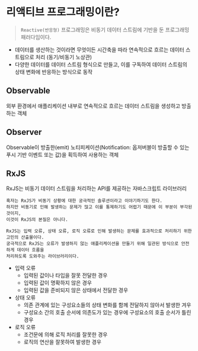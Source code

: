 # 리액티브 프로그래밍이란?

> `Reactive(반응형)` 프로그래밍은 비동기 데이터 스트림에 기반을 둔 프로그래밍 패러다임이다.

- 데이터를 생산하는 것이라면 무엇이든 시간축을 따라 연속적으로 흐르는 데이터 스트림으로 처리 (동기/비동기 노상관)
- 다양한 데이터를 데이터 스트림 형식으로 만들고, 이를 구독하여 데이터 스트림의 상태 변화에 반응하는 방식으로 동작

## Observable

외부 환경에서 애플리케이션 내부로 연속적으로 흐르는 데이터 스트림을 생성하고 방출하는 객체

## Observer

Observable이 방출한(emit) 노티피케이션(Notification: 옵저버블이 방출할 수 있는 푸시 기반 이벤트 또는 값)을 획득하여 사용하는 객체

## RxJS

RxJS는 비동기 데이터 스트림을 처리하는 API를 제공하는 자바스크립트 라이브러리

```text
혹자는 RxJS가 비동기 상황에 대한 궁극적인 솔루션이라고 이야기하기도 한다.
하지만 비동기로 인해 발생하는 문제가 많고 이를 통제하기도 어렵기 때문에 이 부분이 부각된 것이지,
이것이 RxJS의 본질은 아니다.

RxJS는 입력 오류, 상태 오류, 로직 오류로 인해 발생하는 문제를 효과적으로 처리하기 위한 고민의 산출물이다.
궁극적으로 RxJS는 오류가 발생하지 않는 애플리케이션을 만들기 위해 일관된 방식으로 안전하게 데이터 흐름을
처리하도록 도와주는 라이브러리이다.
```

- 입력 오류
  - 입력된 값이나 타입을 잘못 전달한 경우
  - 입력된 값이 명확하지 않은 경우
  - 입력된 값을 준비되지 않은 상태에서 전달한 경우
- 상태 오류
  - 의존 관계에 있는 구성요소들의 상태 변화를 함께 전달하지 않아서 발생한 겨우
  - 구성요소 간의 호출 순서에 의존도가 있는 경우에 구성요소의 호출 순서가 틀린 경우
- 로직 오류
  - 조건문에 의해 로직 처리를 잘못한 경우
  - 로직의 연산을 잘못하여 발생한 경우
